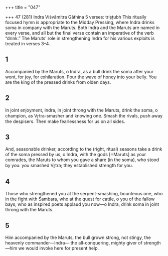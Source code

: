 +++
title = "047"

+++
47 (281)
Indra
Viśvāmitra Gāthina
5 verses: triṣṭubh
This ritually focused hymn is appropriate to the Midday Pressing, where Indra  drinks soma in company with the Maruts. Both Indra and the Maruts are  named in every verse, and all but the final verse contain an imperative of the verb “drink.” The Maruts’ role in strengthening Indra for his various exploits is  treated in verses 3–4.
## 1
Accompanied by the Maruts, o Indra, as a bull drink the soma after your  wont, for joy, for exhilaration.
Pour the wave of honey into your belly. You are the king of the pressed  drinks from olden days.
## 2
In joint enjoyment, Indra, in joint throng with the Maruts, drink the  soma, o champion, as Vr̥tra-smasher and knowing one.
Smash the rivals, push away the despisers. Then make fearlessness for us  on all sides.
## 3
And, seasonable drinker, according to the (right, ritual) seasons take a  drink of the soma pressed by us, o Indra, with the gods [=Maruts] as  your comrades,
the Maruts to whom you gave a share (in the soma), who stood by
you: you smashed Vr̥tra; they established strength for you.
## 4
Those who strengthened you at the serpent-smashing, bounteous one,  who in the fight with Śambara, who at the quest for cattle, o you of  the fallow bays,
who as inspired poets applaud you now—o Indra, drink soma in joint  throng with the Maruts.
## 5
Him accompanied by the Maruts, the bull grown strong, not stingy, the  heavenly commander—Indra—
the all-conquering, mighty giver of strength—him we would invoke here  for present help.